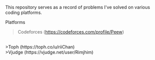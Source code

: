 This repository serves as a record of problems I've solved on various coding platforms.

Platforms

>Codeforces (https://codeforces.com/profile/Peew)
<br>
>Toph (https://toph.co/u/riiChan)
<br>
>Vjudge (https://vjudge.net/user/Rimjhim)

